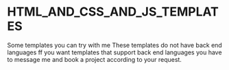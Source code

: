 # HTML_AND_CSS_AND_JS_TEMPLATES
Some templates you can try with me These templates do not have back end languages ff you want templates that support back end languages you have to message me and book a project according to your request.
